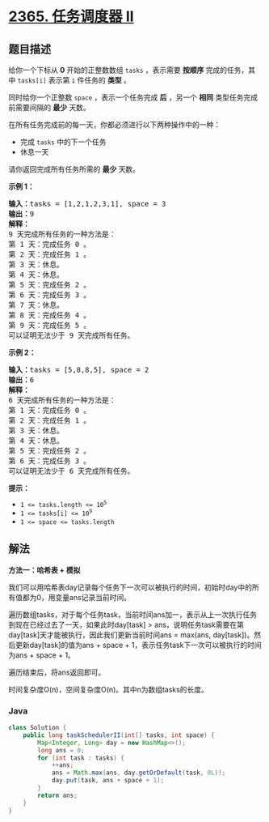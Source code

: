 # [2365. 任务调度器 II](https://leetcode.cn/problems/task-scheduler-ii)

## 题目描述

<p>给你一个下标从 <strong>0</strong>&nbsp;开始的正整数数组&nbsp;<code>tasks</code>&nbsp;，表示需要 <strong>按顺序</strong>&nbsp;完成的任务，其中&nbsp;<code>tasks[i]</code>&nbsp;表示第&nbsp;<code>i</code>&nbsp;件任务的 <strong>类型</strong>&nbsp;。</p>

<p>同时给你一个正整数&nbsp;<code>space</code>&nbsp;，表示一个任务完成&nbsp;<strong>后</strong>&nbsp;，另一个&nbsp;<strong>相同</strong>&nbsp;类型任务完成前需要间隔的&nbsp;<strong>最少</strong>&nbsp;天数。</p>

<p>在所有任务完成前的每一天，你都必须进行以下两种操作中的一种：</p>

<ul>
	<li>完成&nbsp;<code>tasks</code>&nbsp;中的下一个任务</li>
	<li>休息一天</li>
</ul>

<p>请你返回完成所有任务所需的 <strong>最少</strong>&nbsp;天数。</p>

<p><strong>示例 1：</strong></p>

<pre><b>输入：</b>tasks = [1,2,1,2,3,1], space = 3
<b>输出：</b>9
<strong>解释：</strong>
9 天完成所有任务的一种方法是：
第 1 天：完成任务 0 。
第 2 天：完成任务 1 。
第 3 天：休息。
第 4 天：休息。
第 5 天：完成任务 2 。
第 6 天：完成任务 3 。
第 7 天：休息。
第 8 天：完成任务 4 。
第 9 天：完成任务 5 。
可以证明无法少于 9 天完成所有任务。
</pre>

<p><strong>示例 2：</strong></p>

<pre><b>输入：</b>tasks = [5,8,8,5], space = 2
<b>输出：</b>6
<strong>解释：</strong>
6 天完成所有任务的一种方法是：
第 1 天：完成任务 0 。
第 2 天：完成任务 1 。
第 3 天：休息。
第 4 天：休息。
第 5 天：完成任务 2 。
第 6 天：完成任务 3 。
可以证明无法少于 6 天完成所有任务。
</pre>

<p><strong>提示：</strong></p>

<ul>
	<li><code>1 &lt;= tasks.length &lt;= 10<sup>5</sup></code></li>
	<li><code>1 &lt;= tasks[i] &lt;= 10<sup>9</sup></code></li>
	<li><code>1 &lt;= space &lt;= tasks.length</code></li>
</ul>

## 解法

**方法一：哈希表 + 模拟**

我们可以用哈希表day记录每个任务下一次可以被执行的时间，初始时day中的所有值都为0，用变量ans记录当前时间。

遍历数组tasks，对于每个任务task，当前时间ans加一，表示从上一次执行任务到现在已经过去了一天，如果此时day[task] > ans，说明任务task需要在第day[task]天才能被执行，因此我们更新当前时间ans = max(ans, day[task])。然后更新day[task]的值为ans + space + 1，表示任务task下一次可以被执行的时间为ans + space + 1。

遍历结束后，将ans返回即可。

时间复杂度O(n)，空间复杂度O(n)。其中n为数组tasks的长度。

### **Java**

```java
class Solution {
    public long taskSchedulerII(int[] tasks, int space) {
        Map<Integer, Long> day = new HashMap<>();
        long ans = 0;
        for (int task : tasks) {
            ++ans;
            ans = Math.max(ans, day.getOrDefault(task, 0L));
            day.put(task, ans + space + 1);
        }
        return ans;
    }
}
```
